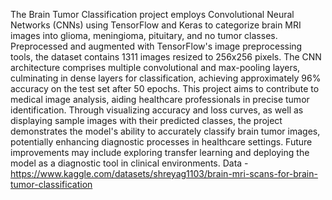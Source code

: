 The Brain Tumor Classification project employs Convolutional Neural Networks (CNNs) using TensorFlow and Keras to categorize brain MRI images into glioma, meningioma, pituitary, and no tumor classes. Preprocessed and augmented with TensorFlow's image preprocessing tools, the dataset contains 1311 images resized to 256x256 pixels. The CNN architecture comprises multiple convolutional and max-pooling layers, culminating in dense layers for classification, achieving approximately 96% accuracy on the test set after 50 epochs. This project aims to contribute to medical image analysis, aiding healthcare professionals in precise tumor identification. Through visualizing accuracy and loss curves, as well as displaying sample images with their predicted classes, the project demonstrates the model's ability to accurately classify brain tumor images, potentially enhancing diagnostic processes in healthcare settings. Future improvements may include exploring transfer learning and deploying the model as a diagnostic tool in clinical environments.
Data - https://www.kaggle.com/datasets/shreyag1103/brain-mri-scans-for-brain-tumor-classification
